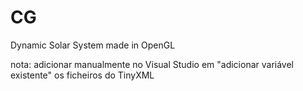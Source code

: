 # CG

Dynamic Solar System made in OpenGL



nota:
adicionar manualmente no Visual Studio em "adicionar variável existente" os ficheiros do TinyXML
